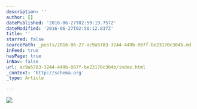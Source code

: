 ```yaml
---
description: ''
author: []
datePublished: '2016-06-27T02:59:19.757Z'
dateModified: '2016-06-27T02:50:12.837Z'
title: ''
starred: false
sourcePath: _posts/2016-06-27-ac9a5783-3244-449b-867f-be23170c304b.md
inFeed: true
hasPage: true
inNav: false
url: ac9a5783-3244-449b-867f-be23170c304b/index.html
_context: 'http://schema.org'
_type: Article

---
```

![](https://the-grid-user-content.s3-us-west-2.amazonaws.com/4a566ce8-1c65-4a3c-9c25-71cf7c18db76.png)